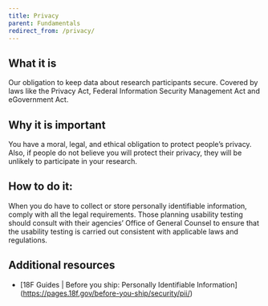 ```yaml
---
title: Privacy
parent: Fundamentals
redirect_from: /privacy/
---
```


## What it is

Our obligation to keep data about research participants secure. Covered by laws like the Privacy Act, Federal Information Security Management Act and eGovernment Act.

## Why it is important

You have a moral, legal, and ethical obligation to protect people’s privacy. Also, if people do not believe you will protect their privacy, they will be unlikely to participate in your research.

## How to do it:

When you do have to collect or store personally identifiable information, comply with all the legal requirements. Those planning usability testing should consult with their agencies’ Office of General Counsel to ensure that the usability testing is carried out consistent with applicable laws and regulations.

## Additional resources

- [18F Guides | Before you ship: Personally Identifiable Information] (https://pages.18f.gov/before-you-ship/security/pii/)
